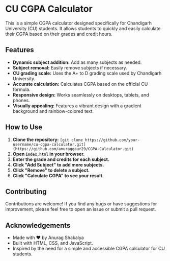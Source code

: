 # CU CGPA Calculator

This is a simple CGPA calculator designed specifically for Chandigarh University (CU) students. It allows students to quickly and easily calculate their CGPA based on their grades and credit hours.

## Features

* **Dynamic subject addition:** Add as many subjects as needed.
* **Subject removal:** Easily remove subjects if necessary.
* **CU grading scale:** Uses the A+ to D grading scale used by Chandigarh University.
* **Accurate calculation:** Calculates CGPA based on the official CU formula.
* **Responsive design:** Works seamlessly on desktops, tablets, and phones.
* **Visually appealing:** Features a vibrant design with a gradient background and rainbow-colored text.

## How to Use

1. **Clone the repository:** `[git clone https://github.com/your-username/cu-cgpa-calculator.git](https://github.com/anuraggaur29/CGPA-Calculator.git)`
2. **Open `index.html` in your browser.**
3. **Enter the grade and credits for each subject.**
4. **Click "Add Subject" to add more subjects.**
5. **Click "Remove" to delete a subject.**
6. **Click "Calculate CGPA" to see your result.**

## Contributing

Contributions are welcome! If you find any bugs or have suggestions for improvement, please feel free to open an issue or submit a pull request.

## Acknowledgements

* Made with ❤️ by Anurag Shakalya
* Built with HTML, CSS, and JavaScript.
* Inspired by the need for a simple and accessible CGPA calculator for CU students.
